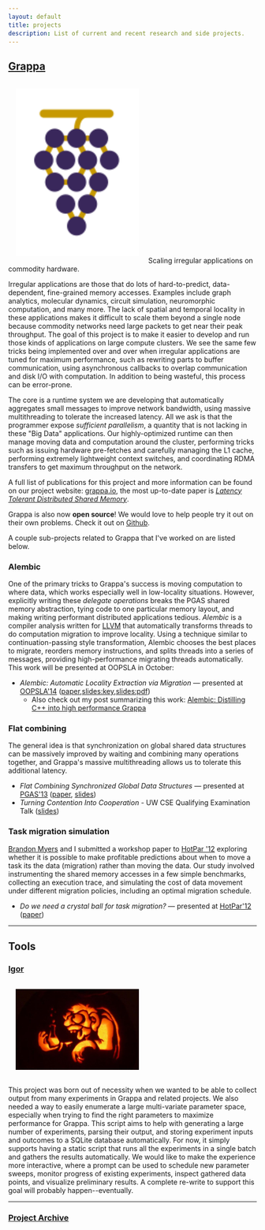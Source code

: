 ```yaml
---
layout: default
title: projects
description: List of current and recent research and side projects.
---
```


<a name="Grappa"></a>
## [Grappa](http://grappa.io)
<img src="img/grappa_logo.svg" class="pull-right" style="width:250px;margin:15px"/>
Scaling irregular applications on commodity hardware.

Irregular applications are those that do lots of hard-to-predict, data-dependent, fine-grained memory accesses. Examples include graph analytics, molecular dynamics, circuit simulation, neuromorphic computation, and many more. The lack of spatial and temporal locality in these applications makes it difficult to scale them beyond a single node because commodity networks need large packets to get near their peak throughput. The goal of this project is to make it easier to develop and run those kinds of applications on large compute clusters. We see the same few tricks being implemented over and over when irregular applications are tuned for maximum performance, such as rewriting parts to buffer communication, using asynchronous callbacks to overlap communication and disk I/O with computation. In addition to being wasteful, this process can be error-prone.

The core is a runtime system we are developing that automatically aggregates small messages to improve network bandwidth, using massive multithreading to tolerate the increased latency. All we ask is that the programmer expose *sufficient parallelism*, a quantity that is not lacking in these "Big Data" applications. Our highly-optimized runtime can then manage moving data and computation around the cluster, performing tricks such as issuing hardware pre-fetches and carefully managing the L1 cache, performing extremely lightweight context switches, and coordinating RDMA transfers to get maximum throughput on the network.

A full list of publications for this project and more information can be found on our project website: [grappa.io](http://grappa.io), the most up-to-date paper is *[Latency Tolerant Distributed Shared Memory](http://sampa.cs.washington.edu/grappa/papers/grappa-tr-14-05-03.pdf)*.

Grappa is also now **open source**! We would love to help people try it out on their own problems. Check it out on [Github](http://github.com/uwsampa/grappa).

A couple sub-projects related to Grappa that I've worked on are listed below.

### Alembic
One of the primary tricks to Grappa's success is moving computation to where data, which works especially well in low-locality situations. However, explicitly writing these *delegate operations* breaks the PGAS shared memory abstraction, tying code to one particular memory layout, and making writing performant distributed applications tedious. *Alembic* is a compiler analysis written for [LLVM](http://llvm.org) that automatically transforms threads to do computation migration to improve locality. Using a technique similar to continuation-passing style transformation, Alembic chooses the best places to migrate, reorders memory instructions, and splits threads into a series of messages, providing high-performance migrating threads automatically. This work will be presented at OOPSLA in October:

- *Alembic: Automatic Locality Extraction via Migration* — presented at [OOPSLA'14](http://2014.splashcon.org/track/oopsla2014) ([paper](http://sampa.cs.washington.edu/papers/oopsla14-alembic.pdf),[slides:key](pubs/alembic-oopsla.key),[slides:pdf](pubs/alembic-oopsla.pdf))
	- Also check out my post summarizing this work: [Alembic: Distilling C++ into high performance Grappa](posts/alembic-appearing-at-oopsla14.html)

### Flat combining
The general idea is that synchronization on global shared data structures can be massively improved by waiting and combining many operations together, and Grappa's massive multithreading allows us to tolerate this additional latency.

- *Flat Combining Synchronized Global Data Structures* — presented at [PGAS'13](http://www.pgas2013.org.uk) ([paper](pubs/holt-pgas13.pdf), [slides](pubs/holt-pgas13-slides.pdf))
- *Turning Contention Into Cooperation* - UW CSE Qualifying Examination Talk ([slides](pubs/holt-quals.pdf))

### Task migration simulation
[Brandon Myers](http://www.cs.washington.edu/homes/bdmyers/) and I submitted a workshop paper to [HotPar '12](https://www.usenix.org/conference/hotpar12) exploring whether it is possible to make profitable predictions about when to move a task its the data (migration) rather than moving the data. Our study involved instrumenting the shared memory accesses in a few simple benchmarks, collecting an execution trace, and simulating the cost of data movement under different migration policies, including an optimal migration schedule.

- *Do we need a crystal ball for task migration?* — presented at [HotPar'12](https://www.usenix.org/conference/hotpar12) ([paper](https://www.usenix.org/system/files/conference/hotpar12/hotpar12-final46.pdf))

---

<a name="Igor"></a>
## Tools
### [Igor](http://github.com/bholt/igor)
<img src="img/mini-igor.jpg" class="img-thumbnail pull-right" style="width:250px;margin:15px"/>

This project was born out of necessity when we wanted to be able to collect output from many experiments in Grappa and related projects. We also needed a way to easily enumerate a large multi-variate parameter space, especially when trying to find the right parameters to maximize performance for Grappa. This script aims to help with generating a large number of experiments, parsing their output, and storing experiment inputs and outcomes to a SQLite database automatically. For now, it simply supports having a static script that runs all the experiments in a single batch and gathers the results automatically. We would like to make the experience more interactive, where a prompt can be used to schedule new parameter sweeps, monitor progress of existing experiments, inspect gathered data points, and visualize preliminary results. A complete re-write to support this goal will probably happen--eventually.


---

### [Project Archive](old_projects.html)
